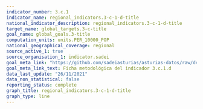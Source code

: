 ```yaml
---
indicator_number: 3.c.1
indicator_name: regional_indicators.3-c-1-d-title
national_indicator_description: regional_indicators.3-c-1-d-title
target_name: global_targets.3-c-title
goal_name: global_goals.3-title
computation_units: units.PER_10000_POP
national_geographical_coverage: regional
source_active_1: true
source_organisation_1: indicator.sadei
goal_meta_link: "https://github.com/sadeiasturias/asturias-datos/raw/develop/descargas/metodologia/3.c.1.d.pdf"
goal_meta_link_text: Ficha metodológica del indicador 3.c.1.d
data_last_update: "26/11/2021"
data_non_statistical: false
reporting_status: complete
graph_title: regional_indicators.3-c-1-d-title
graph_type: line
---
```

